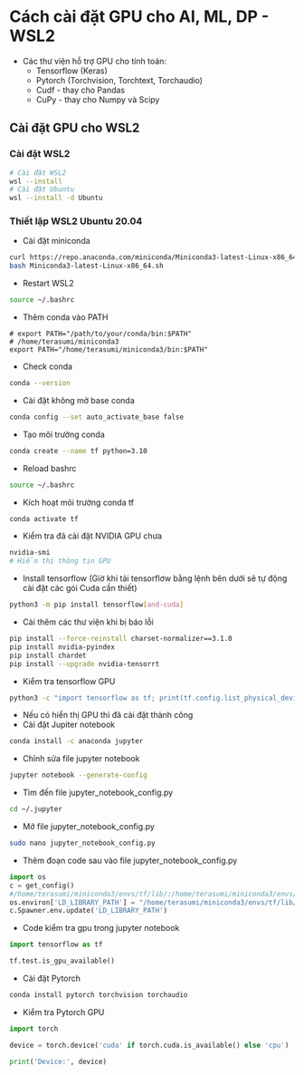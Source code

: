 # Cách cài đặt GPU cho AI, ML, DP  - WSL2
- Các thư viện hỗ trợ GPU cho tính toán:
  - Tensorflow (Keras)
  - Pytorch (Torchvision, Torchtext, Torchaudio)
  - Cudf - thay cho Pandas
  - CuPy - thay cho Numpy và Scipy


## Cài đặt GPU cho WSL2
### Cài đặt WSL2
```bash
# Cài đặt WSL2
wsl --install
# Cài đặt Ubuntu
wsl --install -d Ubuntu
```

### Thiết lập WSL2 Ubuntu 20.04
- Cài đặt miniconda
```bash
curl https://repo.anaconda.com/miniconda/Miniconda3-latest-Linux-x86_64.sh -o Miniconda3-latest-Linux-x86_64.sh
bash Miniconda3-latest-Linux-x86_64.sh
```

- Restart WSL2
```bash
source ~/.bashrc
```

- Thêm conda vào PATH
```
# export PATH="/path/to/your/conda/bin:$PATH"
# /home/terasumi/miniconda3
export PATH="/home/terasumi/miniconda3/bin:$PATH"
```
- Check conda
```bash
conda --version
```


- Cài đặt không mở base conda
```bash
conda config --set auto_activate_base false
```

- Tạo môi trường conda
```bash
conda create --name tf python=3.10
```

- Reload bashrc
```bash
source ~/.bashrc
```

- Kích hoạt môi trường conda tf
```bash
conda activate tf
```
- Kiểm tra đã cài đặt NVIDIA GPU chưa
```bash
nvidia-smi
# Hiển thị thông tin GPU
```


- Install tensorflow (Giờ khi tải tensorflơw bằng lệnh bên dưới sẽ tự động cài đặt các gói Cuda cần thiết)
```bash
python3 -m pip install tensorflow[and-cuda]
```
- Cài thêm các thư viện khi bị báo lỗi
```bash
pip install --force-reinstall charset-normalizer==3.1.0
pip install nvidia-pyindex
pip install chardet
pip install --upgrade nvidia-tensorrt
```

- Kiểm tra tensorflow GPU
```bash
python3 -c "import tensorflow as tf; print(tf.config.list_physical_devices('GPU'))"
```
- Nếu có hiển thị GPU thì đã cài đặt thành công
- Cài đặt Jupiter notebook

```bash
conda install -c anaconda jupyter
```
 - Chỉnh sửa file jupyter notebook
```bash
jupyter notebook --generate-config
```
 - Tìm đến file jupyter_notebook_config.py
```bash
cd ~/.jupyter
```

- Mở file jupyter_notebook_config.py
```bash
sudo nano jupyter_notebook_config.py
```

 - Thêm đoạn code sau vào file jupyter_notebook_config.py
```python
import os
c = get_config()
#/home/terasumi/miniconda3/envs/tf/lib/:/home/terasumi/miniconda3/envs/tf/lib/python3.10/site-packages/nvidia/cudnn/lib
os.environ['LD_LIBRARY_PATH'] = "/home/terasumi/miniconda3/envs/tf/lib/:/home/terasumi/miniconda3/envs/tf/lib/python3.10/site-packages/nvidia/cudnn/lib"
c.Spawner.env.update('LD_LIBRARY_PATH')
```

 - Code kiểm tra gpu trong jupyter notebook
```python
import tensorflow as tf

tf.test.is_gpu_available()
```

- Cài đặt Pytorch
```bash
conda install pytorch torchvision torchaudio
```
- Kiểm tra Pytorch GPU
```python
import torch

device = torch.device('cuda' if torch.cuda.is_available() else 'cpu')

print('Device:', device)
```
